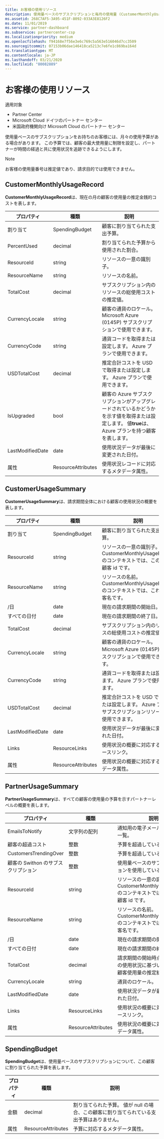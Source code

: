 ```yaml
---
title: お客様の使用リソース
description: 使用量ベースのサブスクリプションと毎月の使用量 (CustomerMonthlyUsageRecord、CustomerUsageSummary、PartnerUsageSummary、SpendingBudget を含む) をお持ちのお客様向けのリソース。
ms.assetid: 268C7AF5-3A95-451F-8092-033A3E8126F2
ms.date: 11/01/2019
ms.service: partner-dashboard
ms.subservice: partnercenter-csp
ms.localizationpriority: medium
ms.openlocfilehash: f94168e7f56e3e6c769c5a563e516046d7cc3509
ms.sourcegitcommit: 07153b06dae146418ca5213c7e6fe1c869ba164d
ms.translationtype: MT
ms.contentlocale: ja-JP
ms.lasthandoff: 03/21/2020
ms.locfileid: "80082889"
---
```

# <a name="customer-usage-resources"></a>お客様の使用リソース

適用対象

- Partner Center
- Microsoft Cloud ドイツのパートナー センター
- 米国政府機関向け Microsoft Cloud のパートナー センター

使用量ベースのサブスクリプションをお持ちのお客様には、月々の使用予算がある場合があります。 この予算では、顧客の最大使用量に制限を設定し、パートナーが時間の経過と共に使用状況を追跡できるようにします。

> [!NOTE]
> お客様の使用量番号は推定値であり、請求目的では使用できません。

## <a name="customermonthlyusagerecord"></a>CustomerMonthlyUsageRecord

**CustomerMonthlyUsageRecord**は、現在の月の顧客の使用量の推定金銭的コストを表します。

| プロパティ         | 種類               | 説明                                                              |
|------------------|--------------------|--------------------------------------------------------------------------|
| 割り当て           | SpendingBudget     | 顧客に割り当てられた支出予算。                          |
| PercentUsed      | decimal             | 割り当てられた予算から使用された割合。                        |
| ResourceId       | string             | リソースの一意の識別子。                                   |
| ResourceName     | string             | リソースの名前。                                                |
| TotalCost        | decimal             | サブスクリプション内のリソースの総使用コストの推定値。|
| CurrencyLocale   | string             | 顧客の通貨のロケール。 Microsoft Azure (0145P) サブスクリプションで使用できます。            |
| CurrencyCode     | string             | 通貨コードを取得または設定します。 Azure プランで使用できます。           |
| USDTotalCost     | decimal             | 推定合計コストを USD で取得または設定します。 Azure プランで使用できます。                                         |
| IsUpgraded       | bool             | 顧客の Azure サブスクリプションがアップグレードされているかどうかを示す値を取得または設定します。 値**true**は、Azure プランを持つ顧客を表します。                         |
| LastModifiedDate | date               | 使用状況データが最後に変更された日付。                               |
| 属性       | ResourceAttributes | 使用状況レコードに対応するメタデータ属性。               |

## <a name="customerusagesummary"></a>CustomerUsageSummary

**CustomerUsageSummary**は、請求期間全体における顧客の使用状況の概要を表します。

| プロパティ         | 種類               | 説明                                                                                                      |
|------------------|--------------------|------------------------------------------------------------------------------------------------------------------|
| 割り当て           | SpendingBudget     | 顧客に割り当てられた支出予算。                                                                  |
| ResourceId       | string             | リソースの一意の識別子。 CustomerMonthlyUsageRecord のコンテキストでは、この id は顧客 id です。 |
| ResourceName     | string             | リソースの名前。 CustomerMonthlyUsageRecord のコンテキストでは、これは顧客名です。               |
| /日 | date               | 現在の請求期間の開始日。                                                                    |
| すべての日付   | date               | 現在の請求期間の終了日。                                                                      |
| TotalCost        | decimal             | サブスクリプション内のリソースの総使用コストの推定値。                                         |
| CurrencyLocale   | string             | 顧客の通貨のロケール。 Microsoft Azure (0145P) サブスクリプションで使用できます。                                         |
| CurrencyCode     | string             | 通貨コードを取得または設定します。 Azure プランで使用できます。                                         |
| USDTotalCost     | decimal             | 推定合計コストを USD で取得または設定します。 Azure プランサブスクリプションリソースで使用できます。                                         |
| LastModifiedDate | date               | 使用状況データが最後に変更された日付。                                                                       |
| Links            | ResourceLinks      | 使用状況の概要に対応するリソースリンク。                                                           |
| 属性       | ResourceAttributes | 使用状況の概要に対応するメタデータ属性。                                                      |

## <a name="partnerusagesummary"></a>PartnerUsageSummary

**PartnerUsageSummary**は、すべての顧客の使用量の予算を示すパートナーレベルの概要を表します。

| プロパティ         | 種類               | 説明                                                                                                      |
|------------------|--------------------|------------------------------------------------------------------------------------------------------------------|
| EmailsToNotify   | 文字列の配列   | 通知用の電子メールアドレスの一覧。                                                                   |
| 顧客の超過コスト | 整数          | 予算を超過している顧客の数。                                                                    |
| CustomersTrendingOver | 整数       | 予算を超過している顧客の数。                                                     |
| 顧客の Swithon のサブスクリプション  | 整数 | 使用量ベースのサブスクリプションを使用している顧客の数。                                               |
| ResourceId       | string             | リソースの一意の識別子。 CustomerMonthlyUsageRecord のコンテキストでは、この id は顧客 id です。 |
| ResourceName     | string             | リソースの名前。 CustomerMonthlyUsageRecord のコンテキストでは、これは顧客名です。               |
| /日 | date               | 現在の請求期間の開始日。                                                                    |
| すべての日付   | date               | 現在の請求期間の終了日。                                                                      |
| TotalCost        | decimal             | 請求期間の開始時点からの現在の使用状況に基づいて、すべての顧客使用量の推定総コスト。      |
| CurrencyLocale   | string             | 通貨のロケール。                                                                                             |
| LastModifiedDate | date               | 使用状況データが最後に変更された日付。                                                                       |
| Links            | ResourceLinks      | 使用状況の概要に対応するリソースリンク。                                                           |
| 属性       | ResourceAttributes | 使用状況の概要に対応するメタデータ属性。                                                      |

## <a name="spendingbudget"></a>SpendingBudget

**SpendingBudget**は、使用量ベースのサブスクリプションについて、この顧客に割り当てられた予算を表します。

| プロパティ   | 種類               | 説明                                                                                         |
|------------|--------------------|-----------------------------------------------------------------------------------------------------|
| 金額     | decimal             | 割り当てられた予算。 値が null の場合、この顧客に割り当てられている支出予算はありません。 |
| 属性 | ResourceAttributes | 予算に対応するメタデータ属性。                                                |
